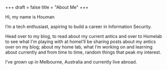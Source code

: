 +++
draft = false
title = "About Me"
+++

Hi, my name is Houman

I’m a tech enthusiast, aspiring to build a career in Information Security.

Head over to my blog, to read about my current antics and over to Homelab to see what I'm playing with at homeI’ll be sharing posts about my antics over on my blog; about my home lab, what I’m working on and learning about currently and from time to time, random things that peak my interest.

I’ve grown up in Melbourne, Australia and currently live abroad.
